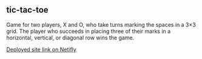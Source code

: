 ## tic-tac-toe

Game for two players, X and O, who take turns marking the spaces in a 3×3 grid. 
The player who succeeds in placing three of their marks in a horizontal, vertical, or diagonal row wins the game.

[Deployed site link on Netifly](https://zealous-yalow-4732e8.netlify.com/ )
